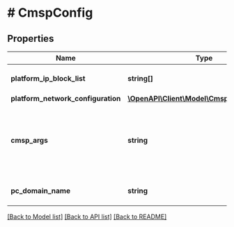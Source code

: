 # # CmspConfig

## Properties

Name | Type | Description | Notes
------------ | ------------- | ------------- | -------------
**platform_ip_block_list** | **string[]** | IP range blocks for CMSP. |
**platform_network_configuration** | [**\OpenAPI\Client\Model\CmspNetworkConfig**](CmspNetworkConfig.md) |  |
**cmsp_args** | **string** | A serialized json containing additional arguments to be passed to CMSP. | [optional]
**pc_domain_name** | **string** | The domain name for CMSP. |

[[Back to Model list]](../../README.md#models) [[Back to API list]](../../README.md#endpoints) [[Back to README]](../../README.md)
